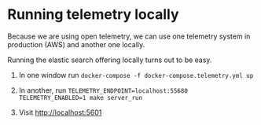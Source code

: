 # Running telemetry locally

Because we are using open telemetry, we can use one telemetry system
in production (AWS) and another one locally.

Running the elastic search offering locally turns out to be easy.

1. In one window run `docker-compose -f docker-compose.telemetry.yml up`

1. In another, run `TELEMETRY_ENDPOINT=localhost:55680 TELEMETRY_ENABLED=1 make server_run`

1. Visit <http://localhost:5601>
